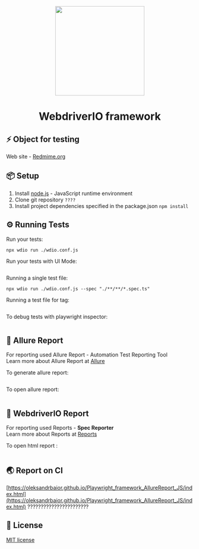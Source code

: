 <div align="center"> 
<img <img src="https://spin.atomicobject.com/wp-content/uploads/webdriverio.png" width="240"/>
 <h1>WebdriverIO framework</h1>
</div>

## ⚡️ Object for testing

Web site - [Redmime.org](https://www.redmine.org/)

## 📦 Setup

1. Install [node.js](https://nodejs.org/en/) - JavaScript runtime environment
2. Clone git repository `????`
3. Install project dependencies specified in the package.json `npm install`

## ⚙️ Running Tests

Run your tests:

```
npx wdio run ./wdio.conf.js
```

Run your tests with UI Mode:

```

```

Running a single test file:

```
npx wdio run ./wdio.conf.js --spec "./**/**/*.spec.ts"
```

Running a test file for tag:

```

```

To debug tests with playwright inspector:

```

```

## 📜 Allure Report

For reporting used Allure Report - Automation Test Reporting Tool  
Learn more about Allure Report at [Allure](https://allurereport.org/)

To generate allure report:

```

```

To open allure report:

```

```

## 📝 WebdriverIO Report

For reporting used Reports - **Spec Reporter**  
Learn more about Reports at [Reports](https://playwright.dev/docs/test-reporters#introduction)

To open html report :

```

```

## 🌏 Report on CI

[https://oleksandrbaior.github.io/Playwright_framework_AllureReport_JS/index.html](https://oleksandrbaior.github.io/Playwright_framework_AllureReport_JS/index.html) ???????????????????????

## 🔑 License

[MIT license](https://github.com/OleksandrBaior/WebdriverIO_framework_TS?tab=MIT-1-ov-file)

